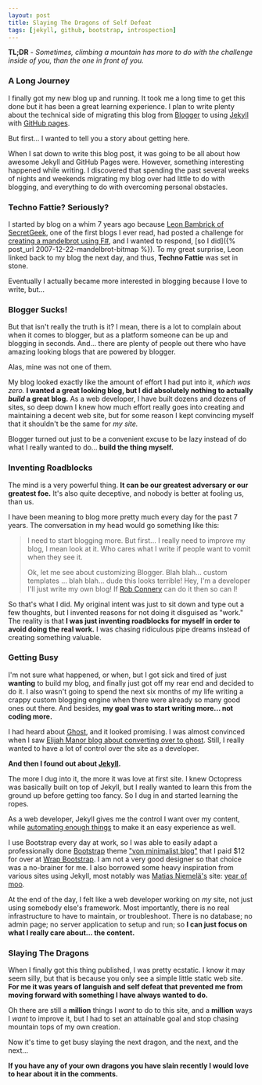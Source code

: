 ```yaml
---
layout: post
title: Slaying The Dragons of Self Defeat
tags: [jekyll, github, bootstrap, introspection]
---
```


**TL;DR** - *Sometimes, climbing a mountain has more to do with the challenge inside of you, than the one in front of you.*

### A Long Journey

I finally got my new blog up and running. It took me a long time to get this done
but it has been a great learning experience. I plan to write plenty about the technical side of migrating this blog
from [Blogger][1] to using [Jekyll][2] with [GitHub pages][3].

But first... I wanted to tell you a story about getting here.

When I sat down to write this blog post, it was going to be all about how awesome Jekyll and GitHub Pages were. However,
something interesting happened while writing. I discovered that spending the past several weeks of nights and weekends
migrating my blog over had little to do with blogging, and everything to do with overcoming personal obstacles.

### Techno Fattie? Seriously?

I started by blog on a whim 7 years ago because [Leon Bambrick of SecretGeek](http://secretgeek.net/), one of the first
blogs I ever read, had posted a challenge for [creating a mandelbrot using F#](http://secretgeek.net/f_mandel.asp), and
I wanted to respond, [so I did]({% post_url 2007-12-22-mandelbrot-bitmap %}). To my great surprise, Leon linked back to
my blog the next day, and thus, **Techno Fattie** was set in stone.

Eventually I actually became more interested in blogging because I love to write, but...

### Blogger Sucks!

But that isn't really the truth is it? I mean, there is a lot to complain about when it comes to
blogger, but as a platform someone can be up and blogging in seconds. And... there are plenty of
people out there who have amazing looking blogs that are powered by blogger.

Alas, mine was not one of them.

My blog looked exactly like the amount of effort I had put into it, *which was zero.*
**I wanted a great looking blog, but I did absolutely nothing to actually *build* a great blog.**
As a web developer, I have built dozens and dozens of sites, so deep down I knew how much effort really
goes into creating and maintaining a decent web site, but for some reason I kept convincing myself that it
shouldn't be the same for *my site.*

Blogger turned out just to be a convenient excuse to be lazy instead of do what I really wanted to do... **build
the thing myself.**

### Inventing Roadblocks

The mind is a very powerful thing. **It can be our greatest adversary or our greatest foe.** It's also quite deceptive,
and nobody is better at fooling us, than us.

I have been meaning to blog more pretty much every day for the past 7 years. The conversation in my head would go
something like this:

> I need to start blogging more. But first... I really need to improve
> my blog, I mean look at it. Who cares what I write if people want to
> vomit when they see it.
>
> Ok, let me see about customizing Blogger. Blah blah... custom templates
> ... blah blah... dude this looks terrible! Hey, I'm a developer I'll just
> write my own blog! If [Rob Connery](http://www.wekeroad.com/) can do it then
> so can I!

So that's what I did. My original intent was just to sit down and type out a few thoughts, but I invented reasons
for not doing it disguised as "work." The reality is that **I was just inventing roadblocks for myself in order to
avoid doing the real work.** I was chasing ridiculous pipe dreams instead of creating something valuable.

### Getting Busy

I'm not sure what happened, or when, but I got sick and tired of just **wanting** to build my blog, and finally
just got off my rear end and decided to do it. I also wasn't going to spend the next six months of my life writing
a crappy custom blogging engine when there were already so many good ones out there. And besides, **my goal was to
start writing more... not coding more.**

I had heard about [Ghost](https://ghost.org/), and it looked promising. I was almost convinced
when I saw [Elijah Manor blog about converting over to ghost](http://www.elijahmanor.com/from-blogger-to-ghost/). Still,
I really wanted to have a lot of control over the site as a developer.

**And then I found out about [Jekyll][2].**

The more I dug into it, the more it was love at first site. I knew Octopress was basically built on top of Jekyll, but
I really wanted to learn this from the ground up before getting too fancy. So I dug in and started learning the ropes.

As a web developer, Jekyll gives me the control I want over my content, while [automating enough things][4] to make it an
easy experience as well.

I use Bootstrap every day at work, so I was able to easily adapt a professionally done
[Bootstrap][5] theme ["von minimalist blog"][7] that I paid $12 for over at [Wrap Bootstrap][5]. I am not a very good designer
so that choice was a no-brainer for me. I also borrowed some heavy inspiration from various sites using Jekyll,
most notably was [Matias Niemelä's](https://twitter.com/yearofmoo) site: [year of moo][8].

At the end of the day, I felt like a web developer working on *my* site, not just using somebody else's framework.
Most importantly, there is no real infrastructure to have to maintain, or troubleshoot. There is no database; no admin
page; no server application to setup and run; so **I can just focus on what I really
care about... the content.**

### Slaying The Dragons

When I finally got this thing published, I was pretty ecstatic. I know it may seem silly, but that is because you only
see a simple little static web site. **For me it was years of languish and self defeat that prevented me from moving
forward with something I have always wanted to do.**

Oh there are still a **million** things I *want* to do to this site, and a **million** ways I *want* to improve it, but
I had to set an attainable goal and stop chasing mountain tops of my own creation.

Now it's time to get busy slaying the next dragon, and the next, and the next...

**If you have any of your own dragons you have slain recently I would love to hear about it in the comments.**

[1]: https://www.blogger.com/ "Blogger"
[2]: http://jekyllrb.com/ "Jekyll"
[3]: http://pages.github.com/ "GitHub Pages"
[4]: https://github.com/Shopify/liquid "Liquid Templating"
[5]: http://getbootstrap.com/ "Bootstrap"
[6]: https://wrapbootstrap.com/ "Wrap bootstrap"
[7]: https://wrapbootstrap.com/theme/von-minimalist-blog-theme-WB022B0X6 "Von Minimalist Theme"
[8]: http://www.yearofmoo.com/ "year of moo"
[9]: http://octopress.org/ "Octopress"
